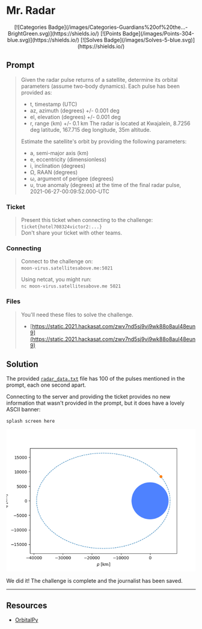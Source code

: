 # Mr. Radar

<div align="center">
[![Categories Badge](/images/Categories-Guardians%20of%20the...-BrightGreen.svg)](https://shields.io/)
[![Points Badge](/images/Points-304-blue.svg)](https://shields.io/)
[![Solves Badge](/images/Solves-5-blue.svg)](https://shields.io/)
</div>

## Prompt

> Given the radar pulse returns of a satellite, determine its orbital parameters (assume two-body dynamics). Each pulse has been provided as:
> * t, timestamp (UTC)
> * az, azimuth (degrees) +/- 0.001 deg
> * el, elevation (degrees) +/- 0.001 deg
> * r, range (km) +/- 0.1 km
> The radar is located at Kwajalein, 8.7256 deg latitude, 167.715 deg longitude, 35m altitude.  
>
> Estimate the satellite's orbit by providing the following parameters:
> * a, semi-major axis (km)
> * e, eccentricity (dimensionless)
> * i, inclination (degrees)
> * Ω, RAAN (degrees)
> * ω, argument of perigee (degrees)
> * υ, true anomaly (degrees)
> at the time of the final radar pulse, 2021-06-27-00:09:52.000-UTC

### Ticket

> Present this ticket when connecting to the challenge:  
> `ticket{hotel708324victor2:...}`  
> Don't share your ticket with other teams. 

### Connecting

> Connect to the challenge on:  
> `moon-virus.satellitesabove.me:5021`  
> 
> Using netcat, you might run:  
> `nc moon-virus.satellitesabove.me 5021`

### Files

> You'll need these files to solve the challenge. 
> * [https://static.2021.hackasat.com/zwv7nd5sj9vj9wk88o8aul48eun9](https://static.2021.hackasat.com/zwv7nd5sj9vj9wk88o8aul48eun9)

## Solution

The provided [`radar_data.txt`](/radar_data.txt) file has 100 of the pulses mentioned in the prompt, each one second apart.  

Connecting to the server and providing the ticket provides no new information that wasn't provided in the prompt, but it does have a lovely ASCII banner:

```
splash screen here
```

<div align="center">

![Orbit Animation](img/orbit.gif)
</div>

We did it! The challenge is complete and the journalist has been saved. 

---

## Resources

* [OrbitalPy](https://github.com/RazerM/orbital)
